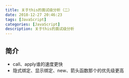 ```yaml
---
title: 关于this的面试级分析（二）
date: 2018-12-27 20:46:23
tags: [JavaScript]
categories: [JavaScript]
description: 关于this的面试级分析
---
```

## 简介
- call、apply谁的速度更快
- 隐式绑定、显示绑定、new、箭头函数那个的优先级更高